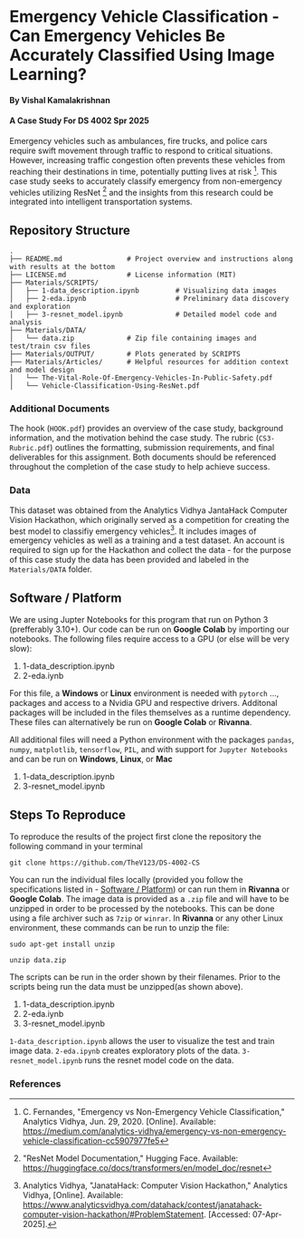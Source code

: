 # Emergency Vehicle Classification - Can Emergency Vehicles Be Accurately Classified Using Image Learning?
#### By Vishal Kamalakrishnan
#### A Case Study For DS 4002 Spr 2025

Emergency vehicles such as ambulances, fire trucks, and police cars require swift movement through traffic to respond to critical situations. However, increasing traffic congestion often prevents these vehicles from reaching their destinations in time, potentially putting lives at risk [^fn1]. This case study seeks to accurately classify emergency from non-emergency vehicles utilizing ResNet [^fn2] and the insights from this research could be integrated into intelligent transportation systems.

## Repository Structure
```
.
├── README.md                # Project overview and instructions along with results at the bottom 
├── LICENSE.md               # License information (MIT)
├── Materials/SCRIPTS/
│   ├── 1-data_description.ipynb         # Visualizing data images
│   ├── 2-eda.ipynb                      # Preliminary data discovery and exploration
│   ├── 3-resnet_model.ipynb             # Detailed model code and analysis
├── Materials/DATA/
│   └── data.zip             # Zip file containing images and test/train csv files
├── Materials/OUTPUT/        # Plots generated by SCRIPTS
├── Materials/Articles/      # Helpful resources for addition context and model design
│   └── The-Vital-Role-Of-Emergency-Vehicles-In-Public-Safety.pdf
│   └── Vehicle-Classification-Using-ResNet.pdf
```

### Additional Documents

The hook (`HOOK.pdf`) provides an overview of the case study, background information, and the motivation behind the case study. The rubric (`CS3-Rubric.pdf`) outlines the formatting, submission requirements, and final deliverables for this assignment. Both documents should be referenced throughout the completion of the case study to help achieve success.

### Data

This dataset was obtained from the Analytics Vidhya JantaHack Computer Vision Hackathon, which originally served as a competition for creating the best model to classifiy emergency vehicles[^fn3]. It includes images of emergency vehicles as well as a training and a test dataset. An account is required to sign up for the Hackathon and collect the data - for the purpose of this case study the data has been provided and labeled in the `Materials/DATA` folder. 

## Software / Platform

We are using Jupter Notebooks for this program that run on Python 3 (prefferably 3.10+). Our code can be run on **Google Colab** by importing our notebooks. The following files require access to a GPU (or else will be very slow):

1. 1-data_description.ipynb
2. 2-eda.iynb

For this file, a **Windows** or **Linux** environment is needed with `pytorch` ..., packages and access to a Nvidia GPU and respective drivers. Additonal packages will be included in the files themselves as a runtime dependency. These files can alternatively be run on **Google Colab** or **Rivanna**. 

All additional files will need a Python environment with the packages `pandas`, `numpy`, `matplotlib`, `tensorflow`, `PIL`, and with support for `Jupyter Notebooks` and can be run on **Windows**, **Linux**, or **Mac**

1. 1-data_description.ipynb
2. 3-resnet_model.ipynb

## Steps To Reproduce

To reproduce the results of the project first clone the repository the following command in your terminal 
```
git clone https://github.com/TheV123/DS-4002-CS
```

You can run the individual files locally (provided you follow the specifications listed in - [Software / Platform](##Software%20/%20Platform)) or can run them in **Rivanna** or **Google Colab**. The image data is provided as a `.zip` file and will have to be unzipped in order to be processed by the notebooks. This can be done using a file archiver such as `7zip` or `winrar`. In **Rivanna** or any other Linux environment, these commands can be run to unzip the file:

```
sudo apt-get install unzip

unzip data.zip
```

The scripts can be run in the order shown by their filenames. Prior to the scripts being run the data must be unzipped(as shown above).

1. 1-data_description.ipynb
2. 2-eda.iynb
3. 3-resnet_model.ipynb

`1-data_description.ipynb` allows the user to visualize the test and train image data. `2-eda.ipynb` creates exploratory plots of the data. `3-resnet_model.ipynb` runs the resnet model code on the data.

### References

[^fn1]: C. Fernandes, "Emergency vs Non-Emergency Vehicle Classification," Analytics Vidhya, Jun. 29, 2020. [Online]. Available: https://medium.com/analytics-vidhya/emergency-vs-non-emergency-vehicle-classification-cc5907977fe5
[^fn2]: "ResNet Model Documentation," Hugging Face. Available: https://huggingface.co/docs/transformers/en/model_doc/resnet
[^fn3]: Analytics Vidhya, "JanataHack: Computer Vision Hackathon," Analytics Vidhya, [Online]. Available: https://www.analyticsvidhya.com/datahack/contest/janatahack-computer-vision-hackathon/#ProblemStatement. [Accessed: 07-Apr-2025].